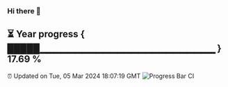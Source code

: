 ### Hi there 👋
⏳ Year progress { █████▁▁▁▁▁▁▁▁▁▁▁▁▁▁▁▁▁▁▁▁▁▁▁▁▁ } 17.69 %
---
⏰ Updated on Tue, 05 Mar 2024 18:07:19 GMT
![Progress Bar CI](https://github.com/Moyi321/Moyi321/workflows/Progress%20Bar%20CI/badge.svg)
